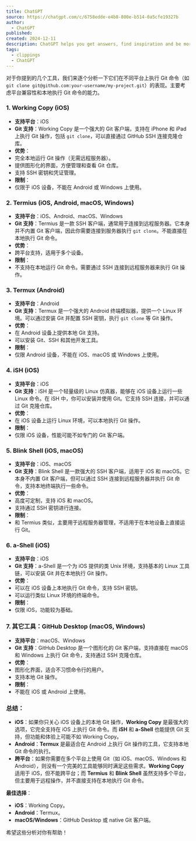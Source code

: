 ```yaml
---
title: ChatGPT
source: https://chatgpt.com/c/6758edde-e4b8-800e-b514-0a5cfe19327b
author:
  - ChatGPT
published: 
created: 2024-12-11
description: ChatGPT helps you get answers, find inspiration and be more productive. It is free to use and easy to try. Just ask and ChatGPT can help with writing, learning, brainstorming and more.
tags:
  - clippings
  - ChatGPT
---
```

对于你提到的几个工具，我们来逐个分析一下它们在不同平台上执行 Git 命令（如 `git clone git@github.com:your-username/my-project.git`）的表现。主要考虑平台兼容性和本地执行 Git 命令的能力。

### 1\. **Working Copy** (iOS)

- **支持平台**：iOS
- **Git 支持**：Working Copy 是一个强大的 Git 客户端，支持在 iPhone 和 iPad 上执行 Git 操作，包括 `git clone`，可以直接通过 GitHub SSH 连接克隆仓库。
- **优势**：
- 完全本地运行 Git 操作（无需远程服务器）。
- 提供图形化的界面，方便管理和查看 Git 仓库。
- 支持 SSH 密钥和凭证管理。
- **限制**：
- 仅限于 iOS 设备，不能在 Android 或 Windows 上使用。

### 2\. **Termius** (iOS, Android, macOS, Windows)

- **支持平台**：iOS、Android、macOS、Windows
- **Git 支持**：Termius 是一款 SSH 客户端，通常用于连接到远程服务器。它本身并不内置 Git 客户端，因此你需要连接到服务器执行 `git clone`。不能直接在本地执行 Git 命令。
- **优势**：
- 跨平台支持，适用于多个设备。
- **限制**：
- 不支持在本地运行 Git 命令。需要通过 SSH 连接到远程服务器来执行 Git 操作。

### 3\. **Termux** (Android)

- **支持平台**：Android
- **Git 支持**：Termux 是一个强大的 Android 终端模拟器，提供一个 Linux 环境。可以通过安装 Git 并配置 SSH 密钥，执行 `git clone` 等 Git 操作。
- **优势**：
- 在 Android 设备上提供本地 Git 支持。
- 可以安装 Git、SSH 和其他开发工具。
- **限制**：
- 仅限 Android 设备，不能在 iOS、macOS 或 Windows 上使用。

### 4\. **iSH** (iOS)

- **支持平台**：iOS
- **Git 支持**：iSH 是一个轻量级的 Linux 仿真器，能够在 iOS 设备上运行一些 Linux 命令。在 iSH 中，你可以安装并使用 Git。它支持 SSH 连接，并可以通过 Git 克隆仓库。
- **优势**：
- 在 iOS 设备上运行 Linux 环境，可以本地执行 Git 操作。
- **限制**：
- 仅限 iOS 设备，性能可能不如专门的 Git 客户端。

### 5\. **Blink Shell** (iOS, macOS)

- **支持平台**：iOS、macOS
- **Git 支持**：Blink Shell 是一款强大的 SSH 客户端，适用于 iOS 和 macOS。它本身不内置 Git 客户端，但可以通过 SSH 连接到远程服务器并执行 Git 命令，支持本地终端执行一些命令。
- **优势**：
- 高度可定制，支持 iOS 和 macOS。
- 支持通过 SSH 密钥进行连接。
- **限制**：
- 和 Termius 类似，主要用于远程服务器管理，不适用于在本地设备上直接运行 Git。

### 6\. **a-Shell** (iOS)

- **支持平台**：iOS
- **Git 支持**：a-Shell 是一个为 iOS 提供的类 Unix 环境，支持基本的 Linux 工具链，可以安装 Git 并在本地执行 Git 操作。
- **优势**：
- 可以在 iOS 设备上本地执行 Git 命令，支持 SSH 密钥。
- 可以运行类似 Linux 环境的终端命令。
- **限制**：
- 仅限 iOS，功能较为基础。

### 7\. **其它工具：GitHub Desktop** (macOS, Windows)

- **支持平台**：macOS、Windows
- **Git 支持**：GitHub Desktop 是一个图形化的 Git 客户端，支持直接在 macOS 和 Windows 上执行 Git 命令，支持通过 SSH 克隆仓库。
- **优势**：
- 图形化界面，适合不习惯命令行的用户。
- 支持本地 Git 操作。
- **限制**：
- 不能在 iOS 或 Android 上使用。

### 总结：

- **iOS**：如果你只关心 iOS 设备上的本地 Git 操作，**Working Copy** 是最强大的选项，它完全支持在 iOS 上执行 Git 命令。而 **iSH** 和 **a-Shell** 也能提供 Git 支持，但功能和体验上可能不如 Working Copy。
- **Android**：**Termux** 是最适合在 Android 上执行 Git 操作的工具，它支持本地 Git 命令的执行。
- **跨平台**：如果你需要在多个平台上使用 Git（如 iOS、macOS、Windows 和 Android），则没有一个完美的工具能够同时满足这些需求。**Working Copy** 适用于 iOS，但不能跨平台；而 **Termius** 和 **Blink Shell** 虽然支持多个平台，但主要用于远程操作，并不直接支持在本地执行 Git 命令。

**最佳选择**：

- **iOS**：Working Copy。
- **Android**：Termux。
- **macOS/Windows**：GitHub Desktop 或 native Git 客户端。

希望这些分析对你有帮助！